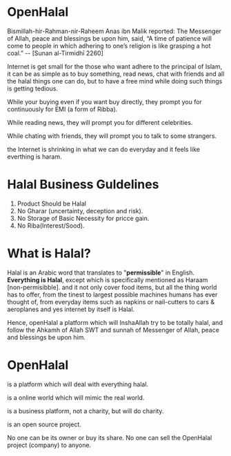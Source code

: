 # OpenHalal 

Bismillah-hir-Rahman-nir-Raheem
Anas ibn Malik reported: The Messenger of Allah, peace and blessings be upon him, said, “A time of patience will come to people in which adhering to one’s religion is like grasping a hot coal.”  -- [Sunan al-Tirmidhī 2260]

Internet is get small for the those who want adhere to the principal of Islam, it can be as simple as to buy something, read news, chat with friends and all the halal things one can do, but to have a free mind while doing such things is getting tedious.

While your buying even if you want buy directly, they prompt you for continuously for EMI (a form of Ribba).

While reading news, they will prompt you for different celebrities.

While chating with friends, they will prompt you to talk to some strangers.  

the Internet is shrinking in what we can do everyday and it feels like everthing is haram.

# 

# Halal Business Guldelines
1. Product Should be Halal
2. No Gharar (uncertainty, deception and risk).
3. No Storage of Basic Necessity for pricce gain.
4. No Riba(Interest/Sood).


# What is Halal?   
Halal is an Arabic word that translates to "**permissible**" in English. 
**Everything is Halal**, except which is specifically mentioned as Haraam [non-permisibble]. and  it not only cover food items, but all the thing world has to offer, from the tinest to largest possible machines humans has ever thought of, from everyday items such as napkins or nail-cutters to cars & aeroplanes and yes internet by itself is Halal.


Hence, openHalal a platform which will InshaAllah try to be totally halal, and follow the Ahkamh of Allah SWT and sunnah of Messenger of Allah, peace and blessings be upon him.

# OpenHalal 
is a platform which will deal with everything halal.

is a online world which will mimic the real world.

is a business platform, not a charity, but will do charity.

is an open source project.

No one can be its owner or buy its share.
No one can sell the OpenHalal project (company) to anyone.

